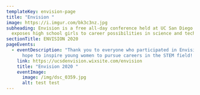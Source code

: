 ```yaml
---
templateKey: envision-page
title: "Envision "
image: https://i.imgur.com/bk3c3nz.jpg
subheading: Envision is a free all-day conference held at UC San Diego that
  exposes high school girls to career possibilities in science and technology!
sectionTitle: ENVISION 2020
pageEvents:
  - eventDescription: "Thank you to everyone who participated in Envision 2020! We
      hope to inspire young women to pursue careers in the STEM field! "
    link: https://ucsdenvision.wixsite.com/envision
    title: "Envision 2020 "
    eventImage:
      image: /img/dsc_0359.jpg
      alt: test test
---
```


